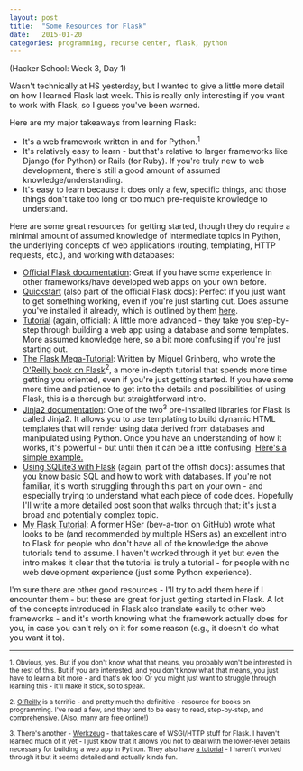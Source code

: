 ```yaml
---
layout: post
title:  "Some Resources for Flask"
date:   2015-01-20
categories: programming, recurse center, flask, python
---
```


(Hacker School: Week 3, Day 1)

Wasn't technically at HS yesterday, but I wanted to give a little more detail on how I learned Flask last week. This is really only interesting if you want to work with Flask, so I guess you've been warned.

Here are my major takeaways from learning Flask:

*   It's a web framework written in and for Python.<sup>1</sup>
*   It's relatively easy to learn - but that's relative to larger frameworks like Django (for Python) or Rails (for Ruby). If you're truly new to web development, there's still a good amount of assumed knowledge/understanding. 
*   It's easy to learn because it does only a few, specific things, and those things don't take too long or too much pre-requisite knowledge to understand.

Here are some great resources for getting started, though they do require a minimal amount of assumed knowledge of intermediate topics in Python, the underlying concepts of web applications (routing, templating, HTTP requests, etc.), and working with databases:

*   [Official Flask documentation](http://flask.pocoo.org/docs/0.10/): Great if you have some experience in other frameworks/have developed web apps on your own before.
*   [Quickstart](http://flask.pocoo.org/docs/0.10/quickstart/) (also part of the official Flask docs): Perfect if you just want to get something working, even if you're just starting out. Does assume you've installed it already, which is outlined by them [here](http://flask.pocoo.org/docs/0.10/installation/).
*   [Tutorial](http://flask.pocoo.org/docs/0.10/tutorial/) (again, official): A little more advanced - they take you step-by-step through building a web app using a database and some templates. More assumed knowledge here, so a bit more confusing if you're just starting out.
*   [The Flask Mega-Tutorial](http://blog.miguelgrinberg.com/post/the-flask-mega-tutorial-part-i-hello-world): Written by Miguel Grinberg, who wrote the [O'Reilly book on Flask](http://flaskbook.com/)<sup>2</sup>, a more in-depth tutorial that spends more time getting you oriented, even if you're just getting started. If you have some more time and patience to get into the details and possibilities of using Flask, this is a thorough but straightforward intro. 
*   [Jinja2 documentation](http://jinja.pocoo.org/docs/dev/): One of the two<sup>3</sup> pre-installed libraries for Flask is called Jinja2. It allows you to use templating to build dynamic HTML templates that will render using data derived from databases and manipulated using Python. Once you have an understanding of how it works, it's powerful - but until then it can be a little confusing. [Here's a simple example.](http://jinja.pocoo.org/docs/dev/intro/#basic-api-usage)
*   [Using SQLite3 with Flask](http://flask.pocoo.org/docs/0.10/patterns/sqlite3/#sqlite3) (again, part of the offish docs): assumes that you know basic SQL and how to work with databases. If you're not familiar, it's worth struggling through this part on your own - and especially trying to understand what each piece of code does. Hopefully I'll write a more detailed post soon that walks through that; it's just a broad and potentially complex topic.
*   [My Flask Tutorial](https://github.com/bev-a-tron/MyFlaskTutorial): A former HSer (bev-a-tron on GitHub) wrote what looks to be (and recommended by multiple HSers as) an excellent intro to Flask for people who don't have all of the knowledge the above tutorials tend to assume. I haven't worked through it yet but even the intro makes it clear that the tutorial is truly a tutorial - for people with no web development experience (just some Python experience).

I'm sure there are other good resources - I'll try to add them here if I encounter them - but these are great for just getting started in Flask. A lot of the concepts introduced in Flask also translate easily to other web frameworks - and it's worth knowing what the framework actually does for you, in case you can't rely on it for some reason (e.g., it doesn't do what you want it to).

* * *

<sup>1. Obvious, yes. But if you don't know what that means, you probably won't be interested in the rest of this. But if you are interested, and you don't know what that means, you just have to learn a bit more - and that's ok too! Or you might just want to struggle through learning this - it'll make it stick, so to speak.</sup>

<sup>2. [O'Reilly](http://www.oreilly.com/) is a terrific - and pretty much the definitive - resource for books on programming. I've read a few, and they tend to be easy to read, step-by-step, and comprehensive. (Also, many are free online!)</sup>

<sup>3. There's another - [Werkzeug](http://werkzeug.pocoo.org/docs/0.9/) - that takes care of WSGI/HTTP stuff for Flask. I haven't learned much of it yet - I just know that it allows you not to deal with the lower-level details necessary for building a web app in Python. They also have [a tutorial](http://werkzeug.pocoo.org/docs/0.9/tutorial/) - I haven't worked through it but it seems detailed and actually kinda fun.</sup>
